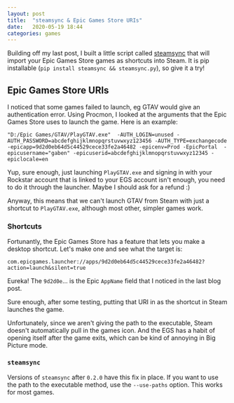 ```yaml
---
layout: post
title:  "steamsync & Epic Games Store URIs"
date:   2020-05-19 18:44
categories: games
---
```


Building off my last post, I built a little script called [steamsync](https://github.com/jaydenmilne/steamsync)
that will import your Epic Games Store games as shortcuts into Steam. It is pip
installable (`pip install steamsync && steamsync.py`), so give it a try!

## Epic Games Store URIs

I noticed that some games failed to launch, eg GTAV would give an authentication
error. Using Procmon, I looked at the arguments that the Epic Games Store
uses to launch the game. Here is an example:
```
"D:/Epic Games/GTAV/PlayGTAV.exe"  -AUTH_LOGIN=unused -AUTH_PASSWORD=abcdefghijklmnopqrstuvwxyz123456 -AUTH_TYPE=exchangecode -epicapp=9d2d0eb64d5c44529cece33fe2a46482 -epicenv=Prod -EpicPortal  -epicusername="gaben" -epicuserid=abcdefghijklmnopqrstuvwxyz12345 -epiclocale=en
```

Yup, sure enough, just launching `PlayGTAV.exe` and signing in with your Rockstar
account that is linked to your EGS account isn't enough, you need to do it through
the launcher. Maybe I should ask for a refund :)

Anyway, this means that we can't launch GTAV from Steam with just a shortcut to
`PlayGTAV.exe`, although most other, simpler games work.

### Shortcuts

Fortunantly, the Epic Games Store has a feature that lets you make a desktop 
shortcut. Let's make one and see what the target is:

```
com.epicgames.launcher://apps/9d2d0eb64d5c44529cece33fe2a46482?action=launch&silent=true
```

Eureka! The `9d2d0e`... is the Epic `AppName` field that I noticed in the last
blog post. 

Sure enough, after some testing, putting that URI in as the shortcut in Steam
launches the game.

Unfortunately, since we aren't giving the path to the executable, Steam doesn't
automatically pull in the games icon. And the EGS has a habit of opening itself
after the game exits, which can be kind of annoying in Big Picture mode.

### `steamsync`

Versions of `steamsync` after `0.2.0` have this fix in place. If you want to use
the path to the executable method, use the `--use-paths` option. This works for
most games.